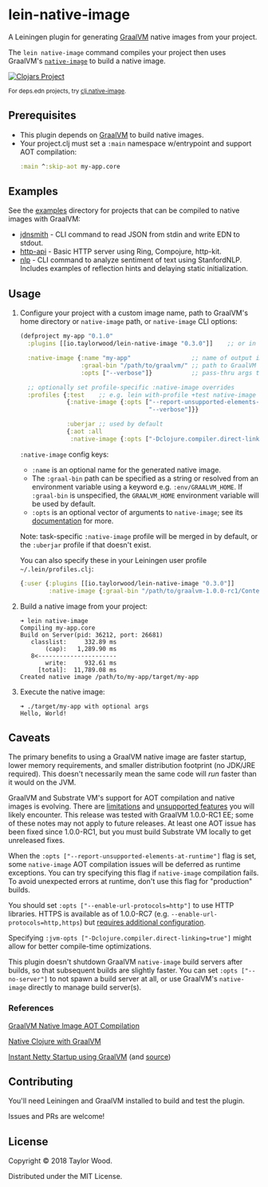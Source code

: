 # lein-native-image

A Leiningen plugin for generating [GraalVM](https://www.graalvm.org) native images from your project.

The `lein native-image` command compiles your project then uses GraalVM's
[`native-image`](https://www.graalvm.org/docs/reference-manual/aot-compilation/) to build a native image.

[![Clojars Project](https://img.shields.io/clojars/v/io.taylorwood/lein-native-image.svg)](https://clojars.org/io.taylorwood/lein-native-image)

<sup>For deps.edn projects, try [clj.native-image](https://github.com/taylorwood/clj.native-image).</sup>

## Prerequisites

* This plugin depends on [GraalVM](https://www.graalvm.org/downloads/) to build native images.
* Your project.clj must set a `:main` namespace w/entrypoint and support AOT compilation:
    ```clojure
    :main ^:skip-aot my-app.core
    ```

## Examples

See the [examples](examples) directory for projects that can be compiled to native images with GraalVM:

* [jdnsmith](examples/jdnsmith) - CLI command to read JSON from stdin and write EDN to stdout.
* [http-api](examples/http-api) - Basic HTTP server using Ring, Compojure, http-kit.
* [nlp](examples/nlp) - CLI command to analyze sentiment of text using StanfordNLP. Includes examples of reflection hints and delaying static initialization.

## Usage

1. Configure your project with a custom image name, path to GraalVM's home directory or `native-image` path,
   or `native-image` CLI options:
    ```clojure
    (defproject my-app "0.1.0"
      :plugins [[io.taylorwood/lein-native-image "0.3.0"]]    ;; or in ~/.lein/profiles.clj

      :native-image {:name "my-app"                 ;; name of output image, optional
                     :graal-bin "/path/to/graalvm/" ;; path to GraalVM home, optional
                     :opts ["--verbose"]}           ;; pass-thru args to GraalVM native-image, optional

      ;; optionally set profile-specific :native-image overrides
      :profiles {:test    ;; e.g. lein with-profile +test native-image
                 {:native-image {:opts ["--report-unsupported-elements-at-runtime"
                                        "--verbose"]}}
    
                 :uberjar ;; used by default
                 {:aot :all
                  :native-image {:opts ["-Dclojure.compiler.direct-linking=true"]}}})
    ```

    `:native-image` config keys:
    - `:name` is an optional name for the generated native image. 
    - The `:graal-bin` path can be specified as a string or resolved from an environment variable
      using a keyword e.g. `:env/GRAALVM_HOME`.
      If `:graal-bin` is unspecified, the `GRAALVM_HOME` environment variable will be used by default.
    - `:opts` is an optional vector of arguments to `native-image`; see its
      [documentation](https://www.graalvm.org/docs/reference-manual/aot-compilation/#image-generation-options) for more.

    Note: task-specific `:native-image` profile will be merged in by default, or the `:uberjar` profile
    if that doesn't exist.

    You can also specify these in your Leiningen user profile `~/.lein/profiles.clj`:
    ```clojure
    {:user {:plugins [[io.taylorwood/lein-native-image "0.3.0"]]
            :native-image {:graal-bin "/path/to/graalvm-1.0.0-rc1/Contents/Home/bin"}}}
    ```

1. Build a native image from your project:
    ```
    ➜ lein native-image
    Compiling my-app.core
    Build on Server(pid: 36212, port: 26681)
       classlist:     332.89 ms
           (cap):   1,289.90 ms
       8<----------------------
           write:     932.61 ms
         [total]:  11,789.08 ms
    Created native image /path/to/my-app/target/my-app
    ```

1. Execute the native image:
    ```
    ➜ ./target/my-app with optional args
    Hello, World!
    ```

## Caveats

The primary benefits to using a GraalVM native image are faster startup, lower memory requirements,
and smaller distribution footprint (no JDK/JRE required). This doesn't necessarily mean the same code
will _run_ faster than it would on the JVM.

GraalVM and Substrate VM's support for AOT compilation and native images is evolving.
There are [limitations](https://github.com/oracle/graal/blob/master/substratevm/LIMITATIONS.md)
and [unsupported features](https://github.com/oracle/graal/blob/master/substratevm/REFLECTION.md)
you will likely encounter. This release was tested with GraalVM 1.0.0-RC1 EE; some of these notes
may not apply to future releases. At least one AOT issue has been fixed since 1.0.0-RC1, but you
must build Substrate VM locally to get unreleased fixes.

When the `:opts ["--report-unsupported-elements-at-runtime"]` flag is set,
some `native-image` AOT compilation issues will be deferred as runtime exceptions.
You can try specifying this flag if `native-image` compilation fails.
To avoid unexpected errors at runtime, don't use this flag for "production" builds.

You should set `:opts ["--enable-url-protocols=http"]` to use HTTP libraries.
HTTPS is available as of 1.0.0-RC7 (e.g. `--enable-url-protocols=http,https`)
but [requires additional configuration](https://github.com/oracle/graal/blob/master/substratevm/URL-PROTOCOLS.md#https-support).

Specifying `:jvm-opts ["-Dclojure.compiler.direct-linking=true"]` might allow for better
compile-time optimizations.

This plugin doesn't shutdown GraalVM `native-image` build servers after builds, so that subsequent
builds are slightly faster. You can set `:opts ["--no-server"]` to not spawn a build server at
all, or use GraalVM's `native-image` directly to manage build server(s).

### References

[GraalVM Native Image AOT Compilation](https://www.graalvm.org/docs/reference-manual/aot-compilation/)

[Native Clojure with GraalVM](https://www.innoq.com/en/blog/native-clojure-and-graalvm/)

[Instant Netty Startup using GraalVM](https://medium.com/graalvm/instant-netty-startup-using-graalvm-native-image-generation-ed6f14ff7692) (and [source](https://github.com/cstancu/netty-native-demo))

## Contributing

You'll need Leiningen and GraalVM installed to build and test the plugin.

Issues and PRs are welcome!

## License

Copyright © 2018 Taylor Wood.

Distributed under the MIT License.
